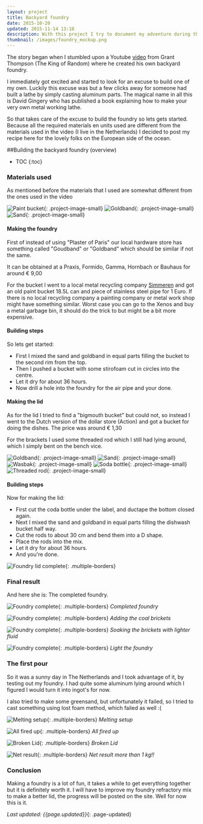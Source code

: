 ```yaml
---
layout: project
title: Backyard foundry
date: 2015-10-20
updated: 2015-11-14 13:18
description: With this project I try to document my adventure during the build and usage of my foundry.
thumbnail: /images/foundry_mockup.png
---
```


The story began when I stumbled upon a Youtube [video](https://www.youtube.com/watch?v=hHD10DjxM1g) from Grant Thompson (The King of Random) where he created his own backyard foundry.

I immediately got excited and started to look for an excuse to build one of my own.
Luckily this excuse was but a few clicks away for someone had built a lathe by simply casting aluminum parts. The magical name in all this is David Gingery who has published a book explaining how to make your very own metal working lathe.

So that takes care of the excuse to build the foundry so lets gets started.
Because all the required materials en units used are different from the materials used in the video (I live in the Netherlands)  I decided to post my recipe here for the lovely folks on the European side of the ocean.


##Building the backyard foundry (overview)

* TOC
{:toc}

### Materials used

As mentioned before the materials that I used are somewhat different from the ones used in the video

![Paint bucket](paint_can.png){: .project-image-small}
![Goldband](goldband.png){: .project-image-small}
![Sand](building_sand.png){: .project-image-small}

#### Making the foundry

First of instead of using "Plaster of Paris" our local hardware store has something called "Goudband" or "Goldband" which should be similar if not the same.

It can be obtained at a Praxis, Formido, Gamma, Hornbach or Bauhaus for around &euro; 9,00

For the bucket I went to a local metal recycling company [Simmeren](http://www.simmeren.nl/) and got an old paint bucket 18.5L can and piece of stainless steel pipe for 1 Euro.
If there is no local recycling company a painting company or metal work shop might have something similar. Worst case you can go to the Xenos and buy a metal garbage bin, it should do the trick to but might be a bit more expensive.

#### Building steps

So lets get started:

* First I mixed the sand and goldband in equal parts filling the bucket to the second rim from the top.
* Then I pushed a bucket with some stirofoam cut in circles into the centre.
* Let it dry for about 36 hours.
* Now drill a hole into the foundry for the air pipe and your done.

#### Making the lid

As for the lid I tried to find a "bigmouth bucket" but could not, so instead I went to the Dutch version of the dollar store (Action) and got a bucket for doing the dishes. The price was around &euro; 1,30

For the brackets I used some threaded rod which I still had lying around, which I simply bent on the bench vice.

![Goldband](goldband.png){: .project-image-small}
![Sand](building_sand.png){: .project-image-small}
![Wasbak](wasbak.png){: .project-image-small}
![Soda bottle](soda_bottle.png){: .project-image-small}
![Threaded rod](threaded_rod.png){: .project-image-small}

#### Building steps

Now for making the lid:

* First cut the coda bottle under the label, and ductape the bottom closed again.
* Next I mixed the sand and goldband in equal parts filling the dishwash bucket half way.
* Cut the rods to about 30 cm and bend them into a D shape.
* Place the rods into the mix.
* Let it dry for about 36 hours.
* And you're done.

![Foundry lid complete](completed_lid.jpg){: .multiple-borders}

### Final result
And here she is: The completed foundry.

![Foundry complete](foundry_complete.jpg){: .multiple-borders}
*Completed foundry*

![Foundry complete](adding_brickets.jpg){: .multiple-borders}
*Adding the coal brickets*

![Foundry complete](soaking_the_brickets.jpg){: .multiple-borders}
*Soaking the brickets with lighter fluid*

![Foundry complete](light_the_foundry.jpg){: .multiple-borders}
*Light the foundry*

### The first pour

So it was a sunny day in The Netherlands and I took advantage of it, by testing out my foundry.
I had quite some aluminum lying around which I figured I would turn it into ingot's for now.

I also tried to make some greensand, but unfortunately it failed, so I tried to cast something using lost foam method, which failed as well :(

![Melting setup](melting_setup.jpg){: .multiple-borders}
*Melting setup*

![All fired up](all_fired_up.jpg){: .multiple-borders}
*All fired up*

![Broken Lid](broken_lid.jpg){: .multiple-borders}
*Broken Lid*

![Net result](net_result.jpg){: .multiple-borders}
*Net result more than 1 kg!!*

### Conclusion

Making a foundry is a lot of fun, it takes a while to get everything together but it is definitely worth it. I will have to improve my foundry refractory mix to make a better lid, the progress will be posted on the site. Well for now this is it.

*Last updated: {{page.updated}}*{: .page-updated}
